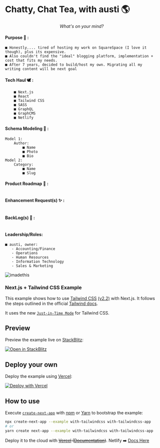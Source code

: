 # Chatty, Chat Tea, with austi   🌎

<em><div align=center> What's on your mind?</em></div>

#### Purpose 📜  : 

    ■ Honestly.... tired of hosting my work on SquareSpace (I love it though), plus its expensive. 
    ■ Also couldn't find the "ideal" blogging platform, implementation + cost that fits my needs. 
    ■ After 7 years, decided to build/host my own. Migrating all my writing content will be next goal

#### Tech Haul 🕊️ :
``` 
    ■ Next.js
    ■ React
    ■ Tailwind CSS
    ■ SASS
    ■ GraphQL
    ■ GraphCMS
    ■ Netlify
```

#### Schema Modeling 🦌 : 
```
Model 1:
    Author:
        ■ Name
        ■ Photo
        ■ Bio
Model 2:
    Category:
        ■ Name
        ■ Slug
```
#### Product Roadmap 🐎 :
```

```

#### Enhancement Request(s) ✨ : 
```

```

#### BackLog(s) 👾 :
```

```

#### Leadership/Roles: 
```
■ austi, owner:
   - Accounting/Finance
   - Operations
   - Human Resources
   - Information Technology 
   - Sales & Marketing
```

![imadethis](https://user-images.githubusercontent.com/78833034/143502621-a0259c43-747e-4321-a909-76ff2726391f.jpg)



### Next.js + Tailwind CSS Example

This example shows how to use [Tailwind CSS](https://tailwindcss.com/) [(v2.2)](https://blog.tailwindcss.com/tailwindcss-2-2) with Next.js. It follows the steps outlined in the official [Tailwind docs](https://tailwindcss.com/docs/guides/nextjs).

It uses the new [`Just-in-Time Mode`](https://tailwindcss.com/docs/just-in-time-mode) for Tailwind CSS.

## Preview

Preview the example live on [StackBlitz](http://stackblitz.com/):

[![Open in StackBlitz](https://developer.stackblitz.com/img/open_in_stackblitz.svg)](https://stackblitz.com/github/vercel/next.js/tree/canary/examples/with-tailwindcss)

## Deploy your own

Deploy the example using [Vercel](https://vercel.com?utm_source=github&utm_medium=readme&utm_campaign=next-example):

[![Deploy with Vercel](https://vercel.com/button)](https://vercel.com/new/git/external?repository-url=https://github.com/vercel/next.js/tree/canary/examples/with-tailwindcss&project-name=with-tailwindcss&repository-name=with-tailwindcss)

## How to use

Execute [`create-next-app`](https://github.com/vercel/next.js/tree/canary/packages/create-next-app) with [npm](https://docs.npmjs.com/cli/init) or [Yarn](https://yarnpkg.com/lang/en/docs/cli/create/) to bootstrap the example:

```bash
npx create-next-app --example with-tailwindcss with-tailwindcss-app
# or
yarn create next-app --example with-tailwindcss with-tailwindcss-app
```

Deploy it to the cloud with <s>[Vercel](https://vercel.com/new?utm_source=github&utm_medium=readme&utm_campaign=next-example) ([Documentation](https://nextjs.org/docs/deployment))</s>. Netlify ➡️   [Docs Here](https://www.netlify.com/blog/2016/09/29/a-step-by-step-guide-deploying-on-netlify/)
